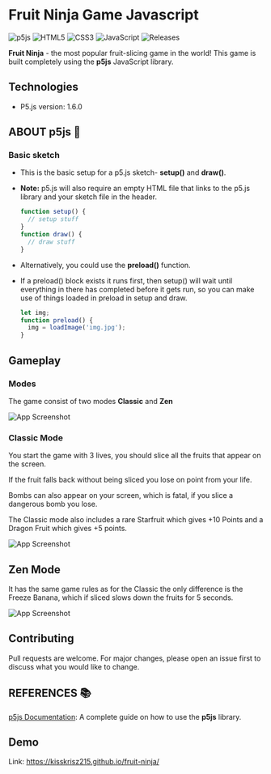 
# Fruit Ninja Game Javascript
![p5js](https://img.shields.io/badge/p5.js-ED225D?style=for-the-badge&logo=p5.js&logoColor=FFFFFF)
![HTML5](https://img.shields.io/badge/html5-%23E34F26.svg?style=for-the-badge&logo=html5&logoColor=white)
![CSS3](https://img.shields.io/badge/css3-%231572B6.svg?style=for-the-badge&logo=css3&logoColor=white)
![JavaScript](https://img.shields.io/badge/javascript-%23323330.svg?style=for-the-badge&logo=javascript&logoColor=%23F7DF1E)
  <img alt="Releases" src="https://img.shields.io/github/directory-file-count/KissKrisz215/fruit-ninja" />
  

**Fruit Ninja** - the most popular fruit-slicing game in the world! This game is built completely using the **p5js** JavaScript library.

## Technologies

* P5.js version: 1.6.0

## ABOUT p5js :speech_balloon:

### Basic sketch
  - This is the basic setup for a p5.js sketch- **setup()** and **draw()**. 
  - **Note:** p5.js will also require an empty HTML file that links to the p5.js library and your sketch file in the header.

    ```javascript
    function setup() {
      // setup stuff
    }
    function draw() {
      // draw stuff
    }
    ```
    
  - Alternatively, you could use the **preload()** function. 
  - If a preload() block exists it runs first, then setup() will wait until everything in there has completed before it gets run, so you can make use of things loaded in preload in setup and draw.
  
    ```javascript
    let img;
    function preload() {
      img = loadImage('img.jpg');
    }
    ```

    
## Gameplay

### Modes

The game consist of two modes **Classic** and **Zen**

![App Screenshot](/assets/img/screenshots/gif3.gif)

### Classic Mode

You start the game with 3 lives, you should slice all the fruits that appear on the screen.

If the fruit falls back without being sliced you lose on point from your life.

Bombs can also appear on your screen, which is fatal, if you slice a dangerous bomb you lose.

The Classic mode also includes a rare Starfruit which gives +10 Points and a Dragon Fruit which gives +5 points.

![App Screenshot](/assets/img/screenshots/gif1.gif)

## Zen Mode

It has the same game rules as for the Classic the only difference is the Freeze Banana,
which if sliced slows down the fruits for 5 seconds.

![App Screenshot](/assets/img/screenshots/gif2.gif)

## Contributing

Pull requests are welcome. For major changes, please open an issue first
to discuss what you would like to change.

## REFERENCES :books:
[p5js Documentation](https://p5js.org/): A complete guide on how to use the **p5js** library.

## Demo

Link: https://kisskrisz215.github.io/fruit-ninja/
